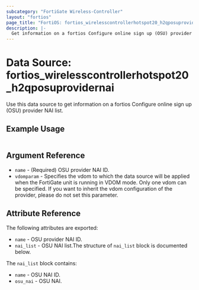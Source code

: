 ```yaml
---
subcategory: "FortiGate Wireless-Controller"
layout: "fortios"
page_title: "FortiOS: fortios_wirelesscontrollerhotspot20_h2qposuprovidernai"
description: |-
  Get information on a fortios Configure online sign up (OSU) provider NAI list.
---
```


# Data Source: fortios_wirelesscontrollerhotspot20_h2qposuprovidernai
Use this data source to get information on a fortios Configure online sign up (OSU) provider NAI list.


## Example Usage

```hcl

```

## Argument Reference

* `name` - (Required) OSU provider NAI ID.
* `vdomparam` - Specifies the vdom to which the data source will be applied when the FortiGate unit is running in VDOM mode. Only one vdom can be specified. If you want to inherit the vdom configuration of the provider, please do not set this parameter.

## Attribute Reference

The following attributes are exported:

* `name` - OSU provider NAI ID.
* `nai_list` - OSU NAI list.The structure of `nai_list` block is documented below.

The `nai_list` block contains:

* `name` - OSU NAI ID.
* `osu_nai` - OSU NAI.
